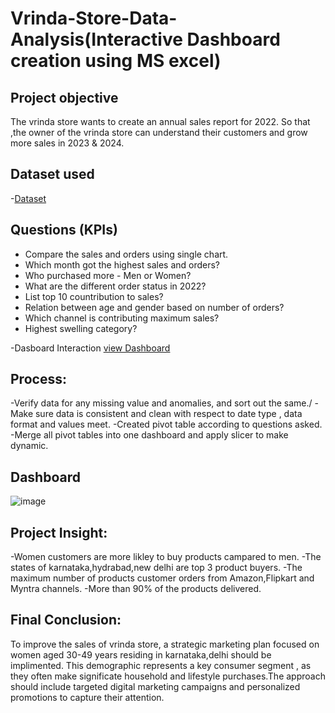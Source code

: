 # Vrinda-Store-Data-Analysis(Interactive Dashboard creation using MS excel)
## Project objective
The vrinda store wants to create an annual sales report for 2022. So that ,the owner of the vrinda store can understand their customers and grow more sales in 2023 & 2024.
## Dataset used
-<a href="https://github.com/VARUN-777-HA/Vrinda-Store-Data-Analysis-Dashboard/blob/main/Vrinda%20Store%20Data%20Analysis.xlsx">Dataset</a>

## Questions (KPIs)
- Compare the sales and orders using single chart.
- Which month got the highest sales and orders?
- Who purchased more - Men or Women?
- What are the different order status in 2022?
- List top 10 countribution to sales?
- Relation between age and gender based on number of orders?
- Which channel is contributing maximum sales?
- Highest swelling category?

-Dasboard Interaction <a href ="https://github.com/VARUN-777-HA/Vrinda-Store-Data-Analysis-Dashboard/blob/main/image.jpg">view Dashboard</a>

## Process:
-Verify data for any missing value and anomalies, and sort out the same./
-Make sure data is consistent and clean with respect to date type , data format and values meet.
-Created pivot table according to questions asked.
-Merge all pivot tables into one dashboard and apply slicer to make dynamic.

## Dashboard






![image](https://github.com/user-attachments/assets/e4836248-2e89-446c-ba18-47e20be3a16a)



## Project Insight:

-Women customers are more likley to buy products campared to men.
-The states of karnataka,hydrabad,new delhi are top 3 product buyers.
-The maximum number of products customer orders from Amazon,Flipkart and Myntra channels.
-More than 90% of the products delivered.

## Final Conclusion:

To improve the sales of vrinda store, a strategic marketing plan focused on women aged 30-49 years residing in karnataka,delhi should be implimented. This demographic represents a key consumer segment , as they often make significate household and lifestyle purchases.The approach should include targeted digital marketing campaigns and personalized promotions to capture their attention.






